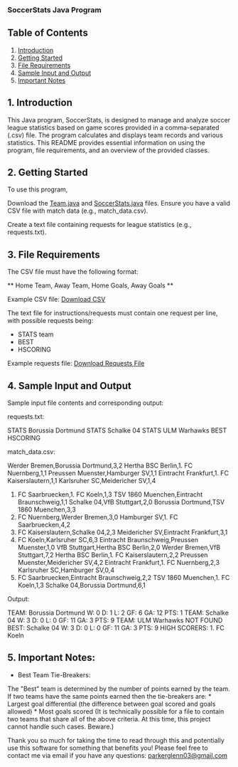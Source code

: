 ### SoccerStats Java Program

## Table of Contents

1. [Introduction](#1-introduction)
2. [Getting Started](#2-getting-started)
3. [File Requirements](#3-file-requirements)
4. [Sample Input and Output](#4-sample-input-and-output)
5. [Important Notes](#5-important-notes)

## 1. Introduction 

This Java program, SoccerStats, is designed to manage and analyze soccer league statistics based on game scores provided in a comma-separated (.csv) file. The program calculates and displays team records and various statistics. This README provides essential information on using the program, file requirements, and an overview of the provided classes.

## 2. Getting Started

To use this program,

Download the [Team.java]() and [SoccerStats.java]() files.
Ensure you have a valid CSV file with match data (e.g., match_data.csv).

Create a text file containing requests for league statistics (e.g., requests.txt).

## 3.  File Requirements

The CSV file must have the following format:

** Home Team, Away Team, Home Goals, Away Goals ** 

Example CSV file: [Download CSV]()

The text file for instructions/requests must contain one request per line, with possible requests being:

* STATS team
* BEST
* HSCORING

Example requests file: [Download Requests File]()


## 4. Sample Input and Output

Sample input file contents and corresponding output:
 
requests.txt:

STATS Borussia Dortmund
STATS Schalke 04
STATS ULM Warhawks
BEST
HSCORING

match_data.csv:

Werder Bremen,Borussia Dortmund,3,2
Hertha BSC Berlin,1. FC Nuernberg,1,1
Preussen Muenster,Hamburger SV,1,1
Eintracht Frankfurt,1. FC Kaiserslautern,1,1
Karlsruher SC,Meidericher SV,1,4
1. FC Saarbruecken,1. FC Koeln,1,3
TSV 1860 Muenchen,Eintracht Braunschweig,1,1
Schalke 04,VfB Stuttgart,2,0
Borussia Dortmund,TSV 1860 Muenchen,3,3
1. FC Nuernberg,Werder Bremen,3,0
Hamburger SV,1. FC Saarbruecken,4,2
1. FC Kaiserslautern,Schalke 04,2,3
Meidericher SV,Eintracht Frankfurt,3,1
1. FC Koeln,Karlsruher SC,6,3
Eintracht Braunschweig,Preussen Muenster,1,0
VfB Stuttgart,Hertha BSC Berlin,2,0
Werder Bremen,VfB Stuttgart,7,2
Hertha BSC Berlin,1. FC Kaiserslautern,2,2
Preussen Muenster,Meidericher SV,4,2
Eintracht Frankfurt,1. FC Nuernberg,2,3
Karlsruher SC,Hamburger SV,0,4
1. FC Saarbruecken,Eintracht Braunschweig,2,2
TSV 1860 Muenchen,1. FC Koeln,1,3
Schalke 04,Borussia Dortmund,6,1


Output:

TEAM: Borussia Dortmund W: 0 D: 1 L: 2 GF: 6 GA: 12 PTS: 1
TEAM: Schalke 04 W: 3 D: 0 L: 0 GF: 11 GA: 3 PTS: 9
TEAM: ULM Warhawks NOT FOUND
BEST: Schalke 04 W: 3 D: 0 L: 0 GF: 11 GA: 3 PTS: 9
HIGH SCORERS: 1. FC Koeln


## 5. Important Notes:

* Best Team Tie-Breakers:

The "Best" team is determined by the number of points earned by the team. If two teams have the same points earned then the tie-breakers are:
        * Largest goal differential (the difference between goal scored and goals allowed)
        * Most goals scored
(It is technically possible for a file to contain two teams that share all of the above criteria. At this time, this project cannot handle such cases. Beware.)

Thank you so much for taking the time to read through this and potentially use this software for something that benefits you! Please feel free to contact me via email if you have any questions: parkerglenn03@gmail.com
